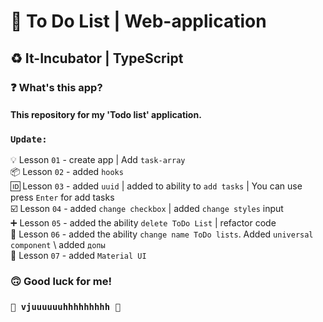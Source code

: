 # 📝 To Do List | Web-application 
## ♻️ It-Incubator | TypeScript ##
### ❓ What's this app? ###
#### This repository for my 'Todo list' application. 


### `Update:` ###     
💡 Lesson `01` - create app | Add `task-array`   
📦 Lesson `02` - added `hooks`  
🆔 Lesson `03` - added `uuid` | added to ability to `add tasks` | You can use press `Enter` for add tasks  
☑️ Lesson `04` - added `change checkbox` | added `change styles` input      
➕️ Lesson `05` - added the ability `delete ToDo List` | refactor code  
📝️ Lesson `06` - added the ability `change name ToDo lists`. Added `universal component`  \\ added `допы`  
🎨️ Lesson `07` - added `Material UI`

### 🙃 Good luck for me! ###
### `🚀 vjuuuuuuhhhhhhhhh 🚀` ###
